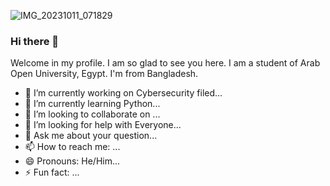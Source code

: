 ![IMG_20231011_071829](https://github.com/sakib-gdsc-23/sakib-gdsc-23/assets/148263950/7a4c80bf-d945-41b6-9ae0-f7173d174d73)
### Hi there 👋
Welcome in my profile. I am so glad to see you here. 
I am a student of Arab Open University, Egypt.
I'm from Bangladesh. 
- 🔭 I’m currently working on Cybersecurity filed...
- 🌱 I’m currently learning Python...
- 👯 I’m looking to collaborate on ...
- 🤔 I’m looking for help with Everyone...
- 💬 Ask me about your question...
- 📫 How to reach me: ...
- 😄 Pronouns: He/Him...
- ⚡ Fun fact: ...
<!--
**sakib-gdsc-23/sakib-gdsc-23** is a ✨ _special_ ✨ repository because its `README.md` (this file) appears on your GitHub profile.

Here are some ideas to get you started:

-->
